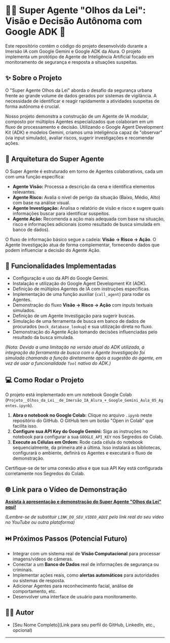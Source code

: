 # 🕵️‍♂️ Super Agente "Olhos da Lei": Visão e Decisão Autônoma com Google ADK 🤖

Este repositório contém o código do projeto desenvolvido durante a Imersão IA com Google Gemini e Google ADK da Alura. O projeto implementa um protótipo de Agente de Inteligência Artificial focado em monitoramento de segurança e resposta a situações suspeitas.

## ✨ Sobre o Projeto

O "Super Agente Olhos da Lei" aborda o desafio da segurança urbana frente ao grande volume de dados gerados por sistemas de vigilância. A necessidade de identificar e reagir rapidamente a atividades suspeitas de forma autônoma é crucial.

Nosso projeto demonstra a construção de um Agente de IA modular, composto por múltiplos Agentes especializados que colaboram em um fluxo de processamento e decisão. Utilizando o Google Agent Development Kit (ADK) e modelos Gemini, criamos uma inteligência capaz de "observar" (via input simulado), avaliar riscos, sugerir investigações e recomendar ações.

## 🧠 Arquitetura do Super Agente

O Super Agente é estruturado em torno de Agentes colaborativos, cada um com uma função específica:

-   **Agente Visão:** Processa a descrição da cena e identifica elementos relevantes.
-   **Agente Risco:** Avalia o nível de perigo da situação (Baixo, Médio, Alto) com base na análise visual.
-   **Agente Investigação:** Analisa o relatório de visão e risco e sugere quais informações buscar para identificar suspeitos.
-   **Agente Ação:** Recomenda a ação mais adequada com base na situação, risco e informações adicionais (como resultado de busca simulada em banco de dados).

O fluxo de informação básico segue a cadeia: **Visão → Risco → Ação**. O Agente Investigação atua de forma complementar, fornecendo dados que podem influenciar a decisão do Agente Ação.

## 🚀 Funcionalidades Implementadas

-   Configuração e uso da API do Google Gemini.
-   Instalação e utilização do Google Agent Development Kit (ADK).
-   Definição de múltiplos Agentes de IA com instruções específicas.
-   Implementação de uma função auxiliar (`call_agent`) para rodar os Agentes.
-   Demonstração do fluxo **Visão → Risco → Ação** com inputs textuais simulados.
-   Definição de um Agente Investigação para sugerir buscas.
-   Simulação de uma ferramenta de busca em banco de dados de procurados (`mock_database_lookup`) e sua utilização direta no fluxo.
-   Demonstração do Agente Ação tomando decisões influenciadas pelo resultado da busca simulada.

*(Nota: Devido a uma limitação na versão atual do ADK utilizada, a integração da ferramenta de busca com o Agente Investigação foi simulada chamando a função diretamente após a sugestão do agente, em vez de usar a funcionalidade `Tool` nativa do ADK.)*

## 💻 Como Rodar o Projeto

O projeto está implementado em um notebook Google Colab (`Projeto__Olhos_da_Lei__de_Imersão_IA_Alura_+_Google_Gemini_Aula_05_Agentes.ipynb`).

1.  **Abra o notebook no Google Colab:** Clique no arquivo `.ipynb` neste repositório do GitHub. O GitHub tem um botão "Open in Colab" que facilita isso.
2.  **Configure sua API Key do Google Gemini:** Siga as instruções no notebook para configurar a sua `GOOGLE_API_KEY` nos Segredos do Colab.
3.  **Execute as Células em Ordem:** Rode cada célula do notebook sequencialmente, da primeira até a última. Isso instalará as bibliotecas, configurará o ambiente, definirá os Agentes e executará o fluxo de demonstração.

Certifique-se de ter uma conexão ativa e que sua API Key está configurada corretamente nos Segredos do Colab.

## 🌐 Link para o Vídeo de Demonstração

[**Assista à apresentação e demonstração do Super Agente "Olhos da Lei" aqui!**](LINK_DO_SEU_VIDEO_AQUI)

*(Lembre-se de substituir `LINK_DO_SEU_VIDEO_AQUI` pelo link real do seu vídeo no YouTube ou outra plataforma)*

## ⏭️ Próximos Passos (Potencial Futuro)

-   Integrar com um sistema real de **Visão Computacional** para processar imagens/vídeos de câmeras.
-   Conectar a um **Banco de Dados** real de informações de segurança ou criminais.
-   Implementar ações reais, como **alertas automáticos** para autoridades ou sistemas de resposta.
-   Adicionar Agentes para reconhecimento facial, análise de comportamento, etc.
-   Desenvolver uma interface de usuário para monitoramento.

## 👨‍💻 Autor

-   [Seu Nome Completo](Link para seu perfil do GitHub, LinkedIn, etc., opcional)

---

